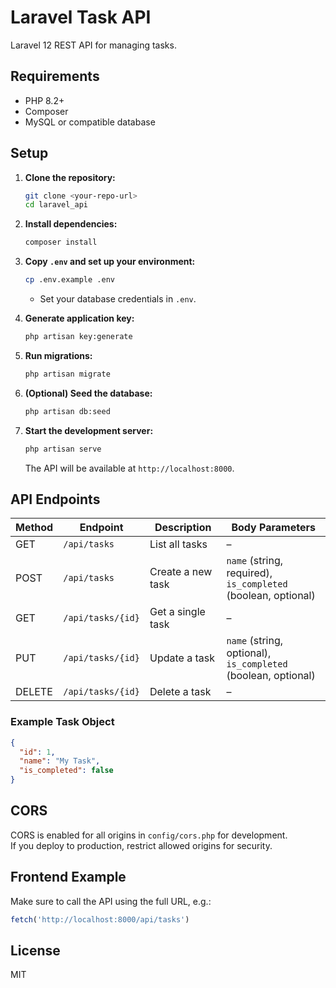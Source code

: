 # Laravel Task API

Laravel 12 REST API for managing tasks.

## Requirements

- PHP 8.2+
- Composer
- MySQL or compatible database

## Setup

1. **Clone the repository:**
   ```sh
   git clone <your-repo-url>
   cd laravel_api
   ```

2. **Install dependencies:**
   ```sh
   composer install
   ```

3. **Copy `.env` and set up your environment:**
   ```sh
   cp .env.example .env
   ```
   - Set your database credentials in `.env`.

4. **Generate application key:**
   ```sh
   php artisan key:generate
   ```

5. **Run migrations:**
   ```sh
   php artisan migrate
   ```

6. **(Optional) Seed the database:**
   ```sh
   php artisan db:seed
   ```

7. **Start the development server:**
   ```sh
   php artisan serve
   ```
   The API will be available at `http://localhost:8000`.

## API Endpoints

| Method | Endpoint                | Description                | Body Parameters                |
|--------|-------------------------|----------------------------|--------------------------------|
| GET    | `/api/tasks`            | List all tasks             | –                              |
| POST   | `/api/tasks`            | Create a new task          | `name` (string, required),<br>`is_completed` (boolean, optional) |
| GET    | `/api/tasks/{id}`       | Get a single task          | –                              |
| PUT    | `/api/tasks/{id}`       | Update a task              | `name` (string, optional),<br>`is_completed` (boolean, optional) |
| DELETE | `/api/tasks/{id}`       | Delete a task              | –                              |

### Example Task Object

```json
{
  "id": 1,
  "name": "My Task",
  "is_completed": false
}
```

## CORS

CORS is enabled for all origins in `config/cors.php` for development.  
If you deploy to production, restrict allowed origins for security.

## Frontend Example

Make sure to call the API using the full URL, e.g.:
```js
fetch('http://localhost:8000/api/tasks')
```

## License

MIT